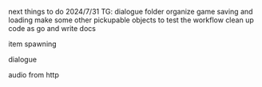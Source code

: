 
next things to do 2024/7/31 TG:
    dialogue
    folder organize
    game saving and loading
    make some other pickupable objects to test the workflow
    clean up code as go and write docs

item spawning


dialogue

audio from http